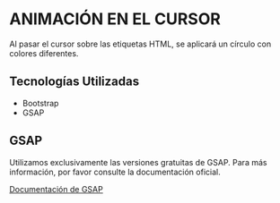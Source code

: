 # ANIMACIÓN EN EL CURSOR

Al pasar el cursor sobre las etiquetas HTML, se aplicará un círculo con colores diferentes.

## Tecnologías Utilizadas
- Bootstrap
- GSAP

## GSAP
Utilizamos exclusivamente las versiones gratuitas de GSAP. Para más información, por favor consulte la documentación oficial.

[Documentación de GSAP](https://gsap.com/)
